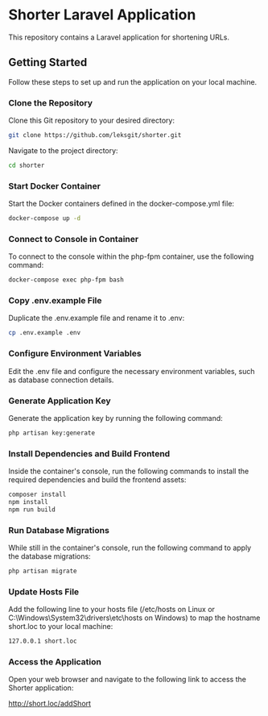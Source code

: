 # Shorter Laravel Application

This repository contains a Laravel application for shortening URLs.

## Getting Started

Follow these steps to set up and run the application on your local machine.

### Clone the Repository

Clone this Git repository to your desired directory:

```bash
git clone https://github.com/leksgit/shorter.git
```

Navigate to the project directory:

```bash
cd shorter
```

### Start Docker Container
Start the Docker containers defined in the docker-compose.yml file:

```bash
docker-compose up -d
```

### Connect to Console in Container
To connect to the console within the php-fpm container, use the following command:

```bash
docker-compose exec php-fpm bash
```

### Copy .env.example File
Duplicate the .env.example file and rename it to .env:
```bash
cp .env.example .env
```

### Configure Environment Variables
Edit the .env file and configure the necessary environment variables, such as database connection details.

### Generate Application Key
Generate the application key by running the following command:

```bash
php artisan key:generate
```

### Install Dependencies and Build Frontend
Inside the container's console, run the following commands to install the required dependencies and build the frontend assets:

```bash
composer install
npm install
npm run build
```

### Run Database Migrations
While still in the container's console, run the following command to apply the database migrations:

```bash
php artisan migrate
```

### Update Hosts File
Add the following line to your hosts file (/etc/hosts on Linux or C:\Windows\System32\drivers\etc\hosts on Windows) to map the hostname short.loc to your local machine:

```bash
127.0.0.1 short.loc
```

### Access the Application
Open your web browser and navigate to the following link to access the Shorter application:

http://short.loc/addShort